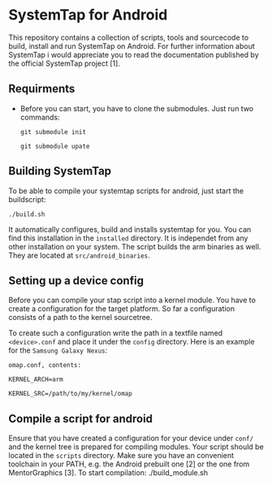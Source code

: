 SystemTap for Android
=====================

This repository contains a collection of scripts, tools and sourcecode to build, install and run SystemTap on Android.
For further information about SystemTap i would appreciate you to read the documentation published by the official SystemTap project [1].

Requirments
------------
* Before you can start, you have to clone the submodules. Just run two commands:

	`git submodule init`

	`git submodule upate`

Building SystemTap
------------------
To be able to compile your systemtap scripts for android, just start the buildscript:

	./build.sh

It automatically configures, build and installs systemtap for you.
You can find this installation in the `installed` directory. It is independet from any other installation on your system.
The script builds the arm binaries as well. They are located at `src/android_binaries`.

Setting up a device config
--------------------------
Before you can compile your stap script into a kernel module. You have to create a configuration for the target platform.
So far a configuration consists of a path to the kernel sourcetree.

To create such a configuration write the path in a textfile named `<device>.conf` and place it under the `config` directory.
Here is an example for the `Samsung Galaxy Nexus`:

	omap.conf, contents:

	KERNEL_ARCH=arm

	KERNEL_SRC=/path/to/my/kernel/omap
	
Compile a script for android
----------------------------
Ensure that you have created a configuration for your device under `conf/` and the kernel tree is prepared for compiling modules.
Your script should be located in the `scripts` directory.
Make sure you have an convenient toolchain in your PATH, e.g. the Android prebuilt one [2] or the one from MentorGraphics [3].
To start compilation:
	./build_module.sh <devicename> <script>

Where `<devicename` specifies the configuration to be used and `<script>` the systemtap script.
Important: Omit the filename extension from both parameters.

The compiled script is located  in `modules/<devicename>/`.

Run a compiled script (aka kernel module) on android
---------------------------------------------------
First you need to install the SystemTap Android Application located `android-app` on your device. It is a Eclipse project. So import it to Eclipse and install it on your device. (Note: You have to create a library project for SherlockActionbar aswell. A tarball containing the sources is located in `android-app/`.)
Now place the compiled script on the sdcard under the `/sdcard/systemtap/modules/` directory.
Just start the android app, select the module and start it. :-)
In addition, to the manual way you can transfer (and control as well) SystemTap via wifi. So, you may have a look at the following section.


Transfer a module to a device via wifi
--------------------------------------
1. If you haven't build `stapandroid` so far, run

	make -C tools/stapandroid

2. To transfer a module run the following command

	./tools/stapandroid/stapandroid [-p <port>] <ip address/hostname> send <path to module>

The tools supports further commands like
- start
- stop
- delete
- list

Sources
--------
[1] http://sourceware.org/systemtap/documentation.html
[2] https://android.googlesource.com/platform/prebuilt
[3] http://www.mentor.com/embedded-software/sourcery-tools/sourcery-codebench/editions/lite-edition/
